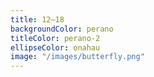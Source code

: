 ```yaml
---
title: 12–18
backgroundColor: perano
titleColor: perano-2
ellipseColor: onahau
image: "/images/butterfly.png"
---
```

